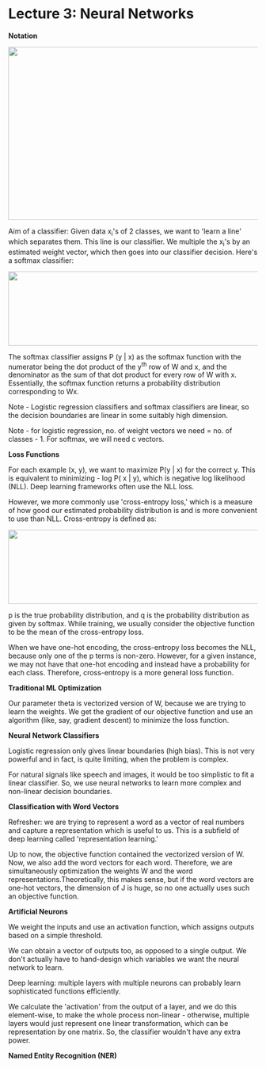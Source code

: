 # Lecture 3: Neural Networks

**Notation**

<p align="center">
  <img width="550" height="350" src="https://user-images.githubusercontent.com/21968647/64905019-261eea00-d687-11e9-96ae-0c55b4c38da0.png">
</p>

Aim of a classifier: Given data x<sub>i</sub>'s of 2 classes, we want to 'learn a line' which separates them. This line is our classifier. We multiple the x<sub>i</sub>'s by an estimated weight vector, which then goes into our classifier decision. Here's a softmax classifier:

<p align="center">
  <img width="750" height="150" src="https://user-images.githubusercontent.com/21968647/64905190-4c458980-d689-11e9-8f9a-04485f6e8816.png">
</p>

The softmax classifier assigns P (y | x) as the softmax function with the numerator being the dot product of the y<sup>th</sup> row of W and x, and the denominator as the sum of that dot product for every row of W with x. Essentially, the softmax function returns a probability distribution corresponding to Wx.

Note - Logistic regression classifiers and softmax classifiers are linear, so the decision boundaries are linear in some suitably high dimension.

Note - for logistic regression, no. of weight vectors we need = no. of classes - 1. For softmax, we will need c vectors.

**Loss Functions**

For each example (x, y), we want to maximize P(y | x) for the correct y. This is equivalent to minimizing - log P( x | y), which is negative log likelihood (NLL). Deep learning frameworks often use the NLL loss.

However, we more commonly use 'cross-entropy loss,' which is a measure of how good our estimated probability distribution is and is more convenient to use than NLL. Cross-entropy is defined as:

<p align="center">
  <img width="750" height="150" src="https://user-images.githubusercontent.com/21968647/64905190-4c458980-d689-11e9-8f9a-04485f6e8816.png">
</p>

p is the true probability distribution, and q is the probability distribution as given by softmax. While training, we usually consider the objective function to be the mean of the cross-entropy loss.

When we have one-hot encoding, the cross-entropy loss becomes the NLL, because only one of the p terms is non-zero. However, for a given instance, we may not have that one-hot encoding and instead have a probability for each class. Therefore, cross-entropy is a more general loss function.

**Traditional ML Optimization**

Our parameter theta is vectorized version of W, because we are trying to learn the weights. We get the gradient of our objective function and use an algorithm (like, say, gradient descent) to minimize the loss function.

**Neural Network Classifiers**

Logistic regression only gives linear boundaries (high bias). This is not very powerful and in fact, is quite limiting, when the problem is complex.

For natural signals like speech and images, it would be too simplistic to fit a linear classifier. So, we use neural networks to learn more complex and non-linear decision boundaries.

**Classification with Word Vectors**

Refresher: we are trying to represent a word as a vector of real numbers and capture a representation which is useful to us. This is a subfield of deep learning called 'representation learning.'

Up to now, the objective function contained the vectorized version of W. Now, we also add the word vectors for each word. Therefore, we are simultaneously optimization the weights W and the word representations.Theoretically, this makes sense, but if the word vectors are one-hot vectors, the dimension of J is huge, so no one actually uses such an objective function.

**Artificial Neurons**

We weight the inputs and use an activation function, which assigns outputs based on a simple threshold.

We can obtain a vector of outputs too, as opposed to a single output. We don't actually have to hand-design which variables we want the neural network to learn. 

Deep learning: multiple layers with multiple neurons can probably learn sophisticated functions efficiently.

We calculate the 'activation' from the output of a layer, and we do this element-wise, to make the whole process non-linear - otherwise, multiple layers would just represent one linear transformation, which can be representation by one matrix. So, the classifier wouldn't have any extra power.

**Named Entity Recognition (NER)**











